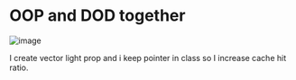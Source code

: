 # OOP and DOD together
![image](https://user-images.githubusercontent.com/48163717/184927013-d4c1f21e-a2a6-4f01-bab7-24c1be3f78fc.png)

I create vector light prop and i keep pointer in class so I increase cache hit ratio.
